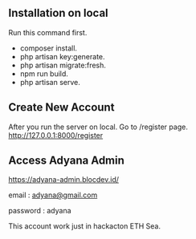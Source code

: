 ## Installation on local

Run this command first.

- composer install.
- php artisan key:generate.
- php artisan migrate:fresh.
- npm run build.
- php artisan serve.

## Create New Account

After you run the server on local. Go to /register page.
http://127.0.0.1:8000/register

## Access Adyana Admin 
https://adyana-admin.blocdev.id/

email : adyana@gmail.com

password : adyana

This account work just in hackacton ETH Sea.

